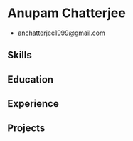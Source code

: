 # Anupam Chatterjee 

- <anchatterjee1999@gmail.com>


## Skills


## Education


## Experience


## Projects

